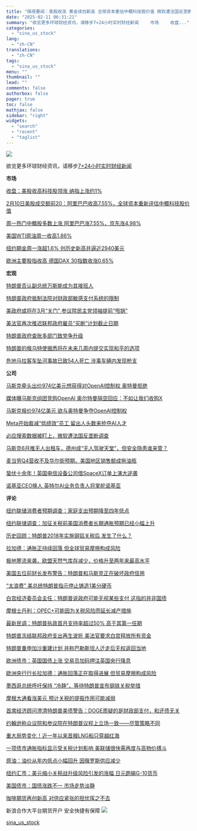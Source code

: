 ```yaml
---
title: "隔夜要闻：美股收涨 黄金续创新高 全球资本重估中概科技股价值 微软遭法国反垄断调查 美政府或将在3月关门"
date: "2025-02-11 06:31:21"
summary: "欲览更多环球财经资讯，请移步7×24小时实时财经新闻 　　市场 　　收盘..."
categories:
  - "sina_us_stock"
lang:
  - "zh-CN"
translations:
  - "zh-CN"
tags:
  - "sina_us_stock"
menu: ""
thumbnail: ""
lead: ""
comments: false
authorbox: false
pager: true
toc: false
mathjax: false
sidebar: "right"
widgets:
  - "search"
  - "recent"
  - "taglist"
---
```


![](https://n.sinaimg.cn/finance/transform/20151229/HltM-fxmykrf2567298.png)

欲览更多环球财经资讯，请移步[7×24小时实时财经新闻](https://cj.sina.cn/index/feed24hour)

**市场**

[收盘：美股收高科技股领涨 纳指上涨约1%](https://finance.sina.com.cn/stock/relnews/us/2025-02-11/doc-ineizzst3686941.shtml)

[2月10日美股成交额前20：阿里巴巴收高7.55%，全球资本重新评估中概科技股价值](https://finance.sina.com.cn/stock/relnews/us/2025-02-11/doc-ineizzsq3041647.shtml)

[周一热门中概股多数上涨 阿里巴巴涨7.55%，京东涨4.98%](https://finance.sina.com.cn/stock/relnews/us/2025-02-11/doc-ineizzst3691639.shtml)

[美国WTI原油周一收高1.86%](https://finance.sina.com.cn/stock/usstock/c/2025-02-11/doc-ineizvks3158158.shtml)

[纽约期金周一涨超1.6% 创历史新高并逼近2940美元](https://finance.sina.com.cn/stock/usstock/c/2025-02-11/doc-ineizzst3700648.shtml)

[欧洲主要股指收高 德国DAX 30指数收涨0.65%](https://finance.sina.com.cn/roll/2025-02-11/doc-ineizras3819190.shtml)

**宏观**

[特朗普否认副总统万斯能成为其接班人](https://finance.sina.com.cn/stock/usstock/c/2025-02-11/doc-ineizzst3690507.shtml)

[特朗普政府抵制法院对财政部敏感支付系统的限制](https://finance.sina.com.cn/world/2025-02-11/doc-ineizrav7057338.shtml)

[美政府或将在3月“关门” 参议院民主党领袖提前“甩锅”](https://finance.sina.com.cn/jjxw/2025-02-11/doc-ineizvks3138596.shtml)

[美法官再次推迟联邦政府雇员“买断”计划截止日期](https://finance.sina.com.cn/jjxw/2025-02-11/doc-ineizzsr6920456.shtml)

[特朗普政府查账多部门致党争升级](https://finance.sina.com.cn/stock/bxjj/2025-02-10/doc-ineizkuz3944341.shtml)

[特朗普的俄乌特使据悉将在未来几周内提交实现和平的选项](https://finance.sina.com.cn/stock/usstock/c/2025-02-11/doc-ineizzst3700197.shtml)

[危地马拉客车坠河事故已致54人死亡 涉事车辆内发现枪支](https://finance.sina.com.cn/jjxw/2025-02-11/doc-ineizzsq3035253.shtml)

**公司**

[马斯克牵头出价974亿美元想获得对OpenAI控制权 奥特曼拒绝](https://finance.sina.com.cn/stock/usstock/c/2025-02-11/doc-ineizzst3693799.shtml)

[媒体曝马斯克组团竞购OpenAI 奥尔特曼隔空回应：不如让我们收购X](https://finance.sina.com.cn/stock/usstock/c/2025-02-11/doc-ineizzsn3603733.shtml)

[马斯克报价974亿美元 欲与奥特曼争夺OpenAI控制权](https://finance.sina.com.cn/stock/usstock/c/2025-02-11/doc-ineizzsq3033472.shtml)

[Meta开始裁减“低绩效”员工 留出人头数来抢夺AI人才](https://finance.sina.com.cn/stock/usstock/c/2025-02-11/doc-ineizzst3690967.shtml)

[必应搜索数据被盯上，微软遭法国反垄断调查](https://finance.sina.com.cn/roll/2025-02-11/doc-ineizvks3156780.shtml)

[马斯克6月推无人出租车，德州成“无人驾驶天堂”，但安全隐患谁来管？](https://finance.sina.com.cn/stock/usstock/c/2025-02-11/doc-ineizvkq3703404.shtml)

[麦当劳Q4营收不及华尔街预期，美国地区销售额成拖油瓶](https://finance.sina.com.cn/stock/usstock/c/2025-02-11/doc-ineizras3827906.shtml)

[蛰伏十余年！英国电信设备公司借SpaceX订单上演大逆袭](https://finance.sina.com.cn/roll/2025-02-11/doc-ineizras3819215.shtml)

[诺基亚CEO换人 英特尔AI业务负责人将掌舵诺基亚](https://finance.sina.com.cn/world/2025-02-10/doc-ineizrav7054650.shtml)

**评论**

[纽约联储消费者预期调查：家庭支出预期降至四年低点](https://finance.sina.com.cn/world/2025-02-11/doc-ineizrau3249460.shtml)

[纽约联储调查：加征关税前美国消费者长期通胀预期已经小幅上升](https://finance.sina.com.cn/world/2025-02-11/doc-ineizras3816517.shtml)

[历史回顾：特朗普2018年实施钢铝关税后 发生了什么？](https://finance.sina.com.cn/roll/2025-02-11/doc-ineizrav7065393.shtml)

[拉加德：通胀正持续回落 但全球贸易摩擦构成风险](https://finance.sina.com.cn/stock/usstock/c/2025-02-11/doc-ineizvks3156791.shtml)

[极地寒流来袭，欧盟天然气库存减少，价格升至两年来最高水平](https://finance.sina.com.cn/stock/usstock/c/2025-02-10/doc-ineizrax3831359.shtml)

[美国五位前财长发布警告：特朗普和马斯克正在破坏政府信用](https://finance.sina.com.cn/roll/2025-02-11/doc-ineizvks3156260.shtml)

[“太浪费” 美总统特朗普指示停止铸造1美分硬币](https://finance.sina.com.cn/jjxw/2025-02-10/doc-ineizkuw3372902.shtml)

[白宫经济委员会主任：特朗普说政府可能无视某些支付 这指的并非国债](https://finance.sina.com.cn/stock/usstock/c/2025-02-11/doc-ineizvkt7011019.shtml)

[摩根士丹利：OPEC+可能因为关税风险而延长减产措施](https://finance.sina.com.cn/world/2025-02-11/doc-ineizrax3883553.shtml)

[最新民调：特朗普执政首月支持率超过50% 高于其第一任期](https://finance.sina.com.cn/stock/usstock/c/2025-02-11/doc-ineizras3833326.shtml)

[特朗普冻结联邦政府支出再生波折 美法官要求白宫释放所有资金](https://finance.sina.com.cn/jjxw/2025-02-11/doc-ineizvkq3716744.shtml)

[特朗普重申加沙重建计划 并称巴勒斯坦人迁走后无权返回当地](https://finance.sina.com.cn/world/2025-02-11/doc-ineizrax3874087.shtml)

[欧洲债市：英国国债上涨 交易员加码押注英国央行降息](https://finance.sina.com.cn/world/2025-02-11/doc-ineizrau3263547.shtml)

[欧洲央行行长拉加德：通胀回落正在取得进展 但贸易摩擦构成风险](https://finance.sina.com.cn/world/2025-02-11/doc-ineizrax3866712.shtml)

[墨西哥总统呼吁保持 “冷静”，等待特朗普宣布钢铁关税举措](https://finance.sina.com.cn/world/2025-02-11/doc-ineizrax3865929.shtml)

[摩根大通看涨美元 预计关税的提振作用可能减弱](https://finance.sina.com.cn/world/2025-02-11/doc-ineizras3821584.shtml)

[首席经济顾问澄清特朗普美债警告：DOGE质疑的是财政部支付，和还债无关](https://finance.sina.com.cn/roll/2025-02-11/doc-ineizzsq3032902.shtml)

[约翰逊称众议院和参议院在特朗普议程上立场一致——尽管策略不同](https://finance.sina.com.cn/tob/2025-02-11/doc-ineizzsn3595717.shtml)

[重大局势变化！近一年以来首艘LNG船只穿越红海](https://finance.sina.com.cn/stock/usstock/c/2025-02-11/doc-ineizvks3158208.shtml)

[一项债市通胀指标显示受关税计划影响 美联储很快需再度与高物价搏斗](https://finance.sina.com.cn/stock/usstock/c/2025-02-11/doc-ineizzsr6925840.shtml)

[原油：油价从年内低点小幅回升 因俄罗斯供应减少](https://finance.sina.com.cn/stock/usstock/c/2025-02-11/doc-ineizzst3690659.shtml)

[纽约汇市：美元缩小关税战升级风险引发的涨幅 日元跑输G-10货币](https://finance.sina.com.cn/stock/usstock/c/2025-02-11/doc-ineizzst3695530.shtml)

[美国债市：国债涨跌不一 市场走势淡静](https://finance.sina.com.cn/stock/usstock/c/2025-02-11/doc-ineizzst3690628.shtml)

[咖啡期货再创新高 对供应紧张的担忧挥之不去](https://finance.sina.com.cn/world/2025-02-11/doc-ineizrax3867838.shtml)


新浪合作大平台期货开户 安全快捷有保障
![](https://n.sinaimg.cn/finance/transform/340/w170h170/20220415/bd6a-a2376d5226aaa796dfdca62b1d9b1fcb.png)

[sina_us_stock](https://finance.sina.com.cn/stock/usstock/c/2025-02-11/doc-ineizzsr6932440.shtml)
